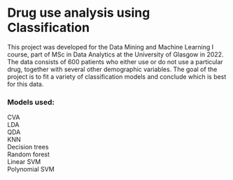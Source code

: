 # Drug use analysis using Classification

This project was developed for the Data Mining and Machine Learning I course, part of MSc in Data Analytics at the University of Glasgow in 2022.\
The data consists of 600 patients who either use or do not use a particular drug, together with several other demographic variables. The goal of the project is to fit a variety of classification models and conclude which is best for this data. 

### Models used:
CVA\
LDA\
QDA\
KNN\
Decision trees\
Random forest\
Linear SVM\
Polynomial SVM
